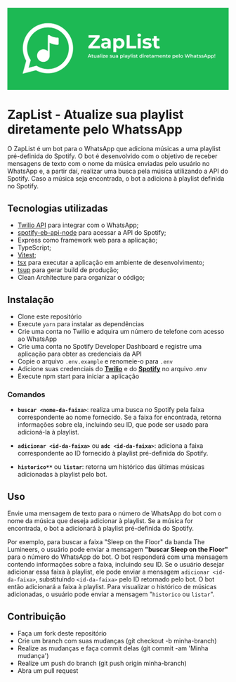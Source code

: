 <p align="center">
  <img align="center" src="docs/banner.png">
</p>

# ZapList - Atualize sua playlist diretamente pelo WhatssApp
O ZapList é um bot para o WhatsApp que adiciona músicas a uma playlist pré-definida do Spotify. O bot é desenvolvido com o objetivo de receber mensagens de texto com o nome da música enviadas pelo usuário no WhatsApp e, a partir daí, realizar uma busca pela música utilizando a API do Spotify. Caso a música seja encontrada, o bot a adiciona à playlist definida no Spotify.

## Tecnologias utilizadas
- [Twilio API](https://www.twilio.com/) para integrar com o WhatsApp;
- [spotify-eb-api-node](https://github.com/thelinmichael/spotify-web-api-node) para acessar a API do Spotify;
- Express como framework web para a aplicação;
- TypeScript;
- [Vitest](https://vitest.dev/);
- [tsx](https://github.com/esbuild-kit/tsx) para executar a aplicação em ambiente de desenvolvimento;
- [tsup](https://github.com/egoist/tsup) para gerar build de produção;
- Clean Architecture para organizar o código;

## Instalação
- Clone este repositório
- Execute `yarn` para instalar as dependências
- Crie uma conta no Twilio e adquira um número de telefone com acesso ao WhatsApp
- Crie uma conta no Spotify Developer Dashboard e registre uma aplicação para obter as credenciais da API
- Copie o arquivo `.env.example` e renomeie-o para `.env`
- Adicione suas credenciais do [**Twilio**](https://www.twilio.com/) e do [**Spotify**](https://developer.spotify.com/) no arquivo .env
- Execute npm start para iniciar a aplicação


### Comandos

- **`buscar <nome-da-faixa>`**: realiza uma busca no Spotify pela faixa correspondente ao nome fornecido. Se a faixa for encontrada, retorna informações sobre ela, incluindo seu ID, que pode ser usado para adicioná-la à playlist.

- **`adicionar <id-da-faixa>`** ou **`adc <id-da-faixa>`**: adiciona a faixa correspondente ao ID fornecido à playlist pré-definida do Spotify.

- **`historico**`** ou **`listar`**: retorna um histórico das últimas músicas adicionadas à playlist pelo bot.

## Uso
Envie uma mensagem de texto para o número de WhatsApp do bot com o nome da música que deseja adicionar à playlist. Se a música for encontrada, o bot a adicionará à playlist pré-definida do Spotify.


Por exemplo, para buscar a faixa "Sleep on the Floor" da banda The Lumineers, o usuário pode enviar a mensagem **"buscar Sleep on the Floor"** para o número do WhatsApp do bot. O bot responderá com uma mensagem contendo informações sobre a faixa, incluindo seu ID. Se o usuário desejar adicionar essa faixa à playlist, ele pode enviar a mensagem  `adicionar <id-da-faixa>`, substituindo `<id-da-faixa>` pelo ID retornado pelo bot. O bot então adicionará a faixa à playlist. Para visualizar o histórico de músicas adicionadas, o usuário pode enviar a mensagem "`historico` ou `listar`".

## Contribuição
- Faça um fork deste repositório
- Crie um branch com suas mudanças (git checkout -b minha-branch)
- Realize as mudanças e faça commit delas (git commit -am 'Minha mudança')
- Realize um push do branch (git push origin minha-branch)
- Abra um pull request
